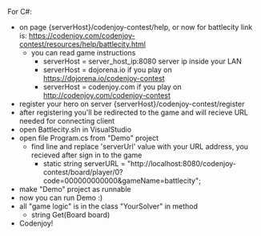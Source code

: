 For C#:
- on page {serverHost}/codenjoy-contest/help, or now for battlecity link is: https://codenjoy.com/codenjoy-contest/resources/help/battlecity.html
    + you can read game instructions
        * serverHost = server_host_ip:8080 server ip inside your LAN
		* serverHost = dojorena.io if you play on https://dojorena.io/codenjoy-contest
        * serverHost = codenjoy.com if you play on http://codenjoy.com/codenjoy-contest
- register your hero on server {serverHost}/codenjoy-contest/register
- after registering you'll be redirected to the game and will recieve URL needed for connecting client
- open Battlecity.sln in VisualStudio
- open file Program.cs from "Demo" project
    + find line and replace 'serverUrl' value with your URL address, you recieved  after sign in to the game
        * static string serverURL = "http://localhost:8080/codenjoy-contest/board/player/0?code=000000000000&gameName=battlecity";
- make "Demo" project as runnable
- now you can run Demo :)
- all "game logic" is in the class "YourSolver" in method 
	+ string Get(Board board)
- Codenjoy!

